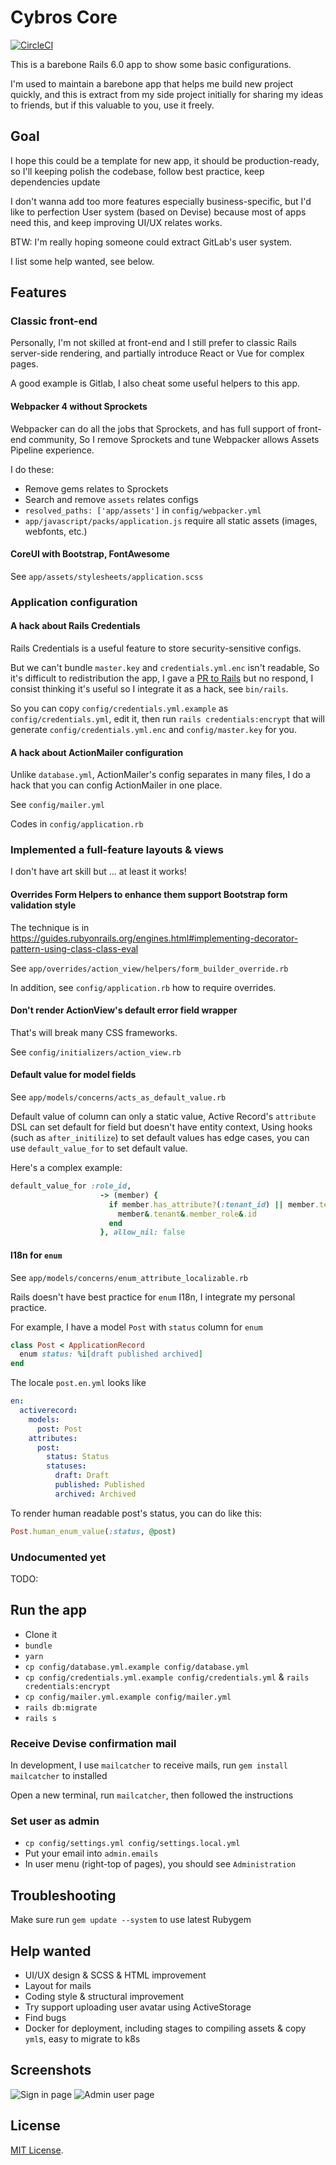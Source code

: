 Cybros Core
====

[![CircleCI](https://circleci.com/gh/jasl/cybros_core.svg?style=svg)](https://circleci.com/gh/jasl/cybros_core)

This is a barebone Rails 6.0 app to show some basic configurations.

I'm used to maintain a barebone app that helps me build new project quickly,
and this is extract from my side project initially for sharing my ideas to friends,
but if this valuable to you, use it freely.

## Goal

I hope this could be a template for new app, it should be production-ready,
so I'll keeping polish the codebase, follow best practice, keep dependencies update

I don't wanna add too more features especially business-specific,
but I'd like to perfection User system (based on Devise) because most of apps need this,
and keep improving UI/UX relates works.

BTW: I'm really hoping someone could extract GitLab's user system.

I list some help wanted, see below.

## Features

### Classic front-end

Personally, I'm not skilled at front-end and I still prefer to classic Rails server-side rendering,
and partially introduce React or Vue for complex pages.

A good example is Gitlab, I also cheat some useful helpers to this app.

#### Webpacker 4 without Sprockets

Webpacker can do all the jobs that Sprockets,
and has full support of front-end community,
So I remove Sprockets and tune Webpacker allows Assets Pipeline experience.

I do these:

- Remove gems relates to Sprockets
- Search and remove `assets` relates configs
- `resolved_paths: ['app/assets']` in `config/webpacker.yml`
- `app/javascript/packs/application.js` require all static assets (images, webfonts, etc.)

#### CoreUI with Bootstrap, FontAwesome

See `app/assets/stylesheets/application.scss`

### Application configuration

#### A hack about Rails Credentials

Rails Credentials is a useful feature to store security-sensitive configs.

But we can't bundle `master.key` and  `credentials.yml.enc` isn't readable,
So it's difficult to redistribution the app,
I gave a [PR to Rails](https://github.com/rails/rails/pull/34777) but no respond,
I consist thinking it's useful so I integrate it as a hack, see `bin/rails`.

So you can copy `config/credentials.yml.example` as `config/credentials.yml`,
edit it, then run `rails credentials:encrypt` that will generate `config/credentials.yml.enc` and `config/master.key` for you.

#### A hack about ActionMailer configuration

Unlike `database.yml`, ActionMailer's config separates in many files,
I do a hack that you can config ActionMailer in one place.

See `config/mailer.yml`

Codes in `config/application.rb`

### Implemented a full-feature layouts & views

I don't have art skill but ... at least it works!

#### Overrides Form Helpers to enhance them support Bootstrap form validation style

The technique is in <https://guides.rubyonrails.org/engines.html#implementing-decorator-pattern-using-class-class-eval>

See `app/overrides/action_view/helpers/form_builder_override.rb`

In addition, see `config/application.rb` how to require overrides.

#### Don't render ActionView's default error field wrapper

That's will break many CSS frameworks.

See `config/initializers/action_view.rb`

#### Default value for model fields

See `app/models/concerns/acts_as_default_value.rb`

Default value of column can only a static value,
Active Record's `attribute` DSL can set default for field but doesn't have entity context,
Using hooks (such as `after_initilize`) to set default values has edge cases,
you can use `default_value_for` to set default value.

Here's a complex example:

```ruby
default_value_for :role_id,
                    -> (member) {
                      if member.has_attribute?(:tenant_id) || member.tenant
                        member&.tenant&.member_role&.id
                      end
                    }, allow_nil: false
```

#### I18n for `enum`

See `app/models/concerns/enum_attribute_localizable.rb`

Rails doesn't have best practice for `enum` I18n,
I integrate my personal practice.

For example, I have a model `Post` with `status` column for `enum`

```ruby
class Post < ApplicationRecord
  enum status: %i[draft published archived]
end
```

The locale `post.en.yml` looks like

```yaml
en:
  activerecord:
    models:
      post: Post
    attributes:
      post:
        status: Status
        statuses:
          draft: Draft
          published: Published
          archived: Archived
```

To render human readable post's status, you can do like this:

```ruby
Post.human_enum_value(:status, @post)
```

### Undocumented yet

TODO:

## Run the app

- Clone it
- `bundle`
- `yarn`
- `cp config/database.yml.example config/database.yml`
- `cp config/credentials.yml.example config/credentials.yml` & `rails credentials:encrypt`
- `cp config/mailer.yml.example config/mailer.yml`
- `rails db:migrate`
- `rails s`

### Receive Devise confirmation mail

In development, I use `mailcatcher` to receive mails,
run `gem install mailcatcher` to installed

Open a new terminal, run `mailcatcher`, then followed the instructions

### Set user as admin

- `cp config/settings.yml config/settings.local.yml`
- Put your email into `admin.emails`
- In user menu (right-top of pages), you should see `Administration`

## Troubleshooting

Make sure run `gem update --system` to use latest Rubygem

## Help wanted

- UI/UX design & SCSS & HTML improvement
- Layout for mails
- Coding style & structural improvement
- Try support uploading user avatar using ActiveStorage
- Find bugs
- Docker for deployment, including stages to compiling assets & copy `yml`s, easy to migrate to k8s

## Screenshots

![Sign in page](_screenshots/sign_in_page.png)
![Admin user page](_screenshots/admin_user_page.png)

## License

[MIT License](https://opensource.org/licenses/MIT).
